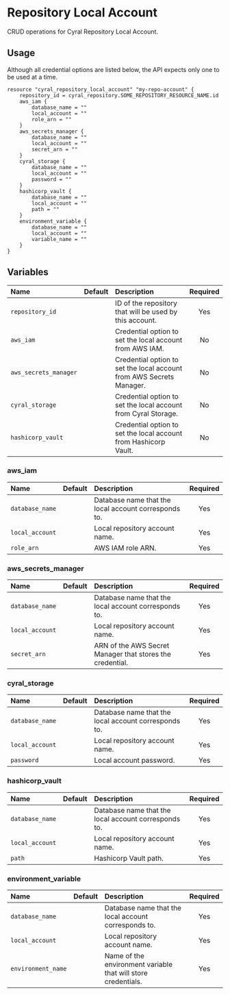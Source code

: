 # Repository Local Account

CRUD operations for Cyral Repository Local Account.

## Usage

Although all credential options are listed below, the API expects only one to be used at a time.

```hcl
resource "cyral_repository_local_account" "my-repo-account" {
    repository_id = cyral_repository.SOME_REPOSITORY_RESOURCE_NAME.id
    aws_iam {
        database_name = ""
        local_account = ""
        role_arn = ""
    }
    aws_secrets_manager {
        database_name = ""
        local_account = ""
        secret_arn = ""
    }
    cyral_storage {
        database_name = ""
        local_account = ""
        password = ""
    }
    hashicorp_vault {
        database_name = ""
        local_account = ""
        path = ""
    }
    environment_variable {
        database_name = ""
        local_account = ""
        variable_name = ""
    }
}
```

## Variables

|  Name                |  Default  |  Description                                                         | Required |
|:---------------------|:---------:|:---------------------------------------------------------------------|:--------:|
| `repository_id`      |           | ID of the repository that will be used by this account.              | Yes      |
| `aws_iam`            |           | Credential option to set the local account from AWS IAM.             | No       |
| `aws_secrets_manager`|           | Credential option to set the local account from AWS Secrets Manager. | No       |
| `cyral_storage`      |           | Credential option to set the local account from Cyral Storage.       | No       |
| `hashicorp_vault`    |           | Credential option to set the local account from Hashicorp Vault.     | No       |

### aws_iam

|  Name           |  Default  |  Description                                         | Required |
|:----------------|:---------:|:-----------------------------------------------------|:--------:|
| `database_name` |           | Database name that the local account corresponds to. | Yes      |
| `local_account` |           | Local repository account name.                       | Yes      |
| `role_arn`      |           | AWS IAM role ARN.                                    | Yes      |

### aws_secrets_manager

|  Name           |  Default  |  Description                                              | Required |
|:----------------|:---------:|:----------------------------------------------------------|:--------:|
| `database_name` |           | Database name that the local account corresponds to.      | Yes      |
| `local_account` |           | Local repository account name.                            | Yes      |
| `secret_arn`    |           | ARN of the AWS Secret Manager that stores the credential. | Yes      |

### cyral_storage

|  Name           |  Default  |  Description                                         | Required |
|:----------------|:---------:|:-----------------------------------------------------|:--------:|
| `database_name` |           | Database name that the local account corresponds to. | Yes      |
| `local_account` |           | Local repository account name.                       | Yes      |
| `password`      |           | Local account password.                              | Yes      |

### hashicorp_vault

|  Name           |  Default  |  Description                                         | Required |
|:----------------|:---------:|:-----------------------------------------------------|:--------:|
| `database_name` |           | Database name that the local account corresponds to. | Yes      |
| `local_account` |           | Local repository account name.                       | Yes      |
| `path`          |           | Hashicorp Vault path.                                | Yes      |

### environment_variable

|  Name              |  Default  |  Description                                                   | Required |
|:-------------------|:---------:|:---------------------------------------------------------------|:--------:|
| `database_name`    |           | Database name that the local account corresponds to.           | Yes      |
| `local_account`    |           | Local repository account name.                                 | Yes      |
| `environment_name` |           | Name of the environment variable that will store credentials.  | Yes      |
